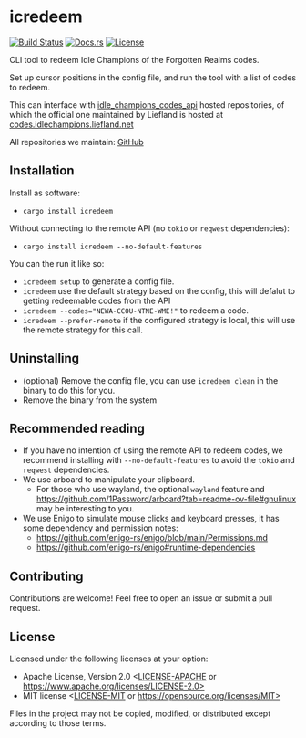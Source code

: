 # icredeem

[![Build Status](https://github.com/liefland/idle_champions_redeemer/actions/workflows/rust.yml/badge.svg)](https://github.com/liefland/idle_champions_redeemer/actions)
[![Docs.rs](https://docs.rs/icredeem/badge.svg)](https://docs.rs/icredeem/latest/)
[![License](https://img.shields.io/badge/license-MIT%2FApache--2.0-blue.svg)](README#license)

CLI tool to redeem Idle Champions of the Forgotten Realms codes.

Set up cursor positions in the config file, and run the tool with a list of codes to redeem.

This can interface with [idle_champions_codes_api](https://github.com/Liefland/idle_champions_codes_api) hosted repositories, of which
the official one maintained by Liefland is hosted at [codes.idlechampions.liefland.net](https://codes.idlechampions.liefland.net/)

All repositories we maintain: [GitHub](https://github.com/Liefland?q=idle_champions)

## Installation

Install as software:
- `cargo install icredeem`

Without connecting to the remote API (no `tokio` or `reqwest` dependencies):
- `cargo install icredeem --no-default-features`

You can the run it like so: 
- `icredeem setup` to generate a config file.
- `icredeem` use the default strategy based on the config, this will defalut to getting redeemable codes from the API
- `icredeem --codes="NEWA-CCOU-NTNE-WME!"` to redeem a code.
- `icredeem --prefer-remote` if the configured strategy is local, this will use the remote strategy for this call.

## Uninstalling

- (optional) Remove the config file, you can use `icredeem clean` in the binary to do this for you.
- Remove the binary from the system

## Recommended reading

- If you have no intention of using the remote API to redeem codes, 
  we recommend installing with `--no-default-features` to avoid the `tokio` and `reqwest` dependencies.
- We use arboard to manipulate your clipboard.
  - For those who use wayland, the optional `wayland` feature and https://github.com/1Password/arboard?tab=readme-ov-file#gnulinux may be interesting to you. 
- We use Enigo to simulate mouse clicks and keyboard presses, it has some dependency and permission notes:
  - https://github.com/enigo-rs/enigo/blob/main/Permissions.md
  - https://github.com/enigo-rs/enigo#runtime-dependencies

## Contributing

Contributions are welcome! Feel free to open an issue or submit a pull request.

## License

Licensed under the following licenses at your option:

- Apache License, Version 2.0 <[LICENSE-APACHE](LICENSE-APACHE) or https://www.apache.org/licenses/LICENSE-2.0>
- MIT license <[LICENSE-MIT](LICENSE-MIT) or https://opensource.org/licenses/MIT>

Files in the project may not be copied, modified, or distributed except according to those terms.
